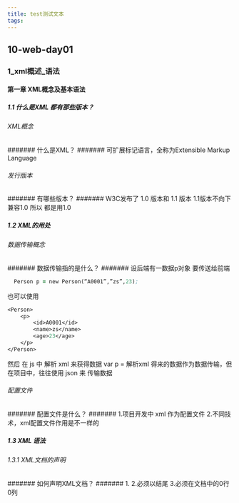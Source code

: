 ```yaml
---
title: test测试文本
tags:
---
```


## 10-web-day01
### 1_xml概述_语法
#### 第一章 XML概念及基本语法
##### 1.1 什么是XML 都有那些版本？
###### XML概念
####### 什么是XML？
####### 可扩展标记语言，全称为Extensible Markup Language
###### 发行版本
####### 有哪些版本？
####### W3C发布了 1.0 版本和 1.1 版本
1.1版本不向下兼容1.0  所以 都是用1.0
##### 1.2 XML的用处
###### 数据传输概念
####### 数据传输指的是什么？
####### 设后端有一数据p对象 要传送给前端
```clojure
  Person p = new Person(“A0001”,”zs”,23);
```
也可以使用
```clojure
<Person>
    <p>
        <id>A0001</id>
        <name>zs</name>
        <age>23</age>
    </p>
</Person>
```
然后  在 js 中 解析 xml 来获得数据
var p = 解析xml 得来的数据作为数据传输，但在项目中，往往使用 json 来 传输数据
###### 配置文件
####### 配置文件是什么？
####### 1.项目开发中 xml 作为配置文件
2.不同技术，xml配置文件作用是不一样的
##### 1.3 XML 语法
###### 1.3.1 XML文档的声明
####### 如何声明XML文档？
####### 1.<?xml version="1.0" encoding="UTF-8"?>
2.必须以<?xml开头，必须以?>结尾
3.必须在文档中的0行0列
